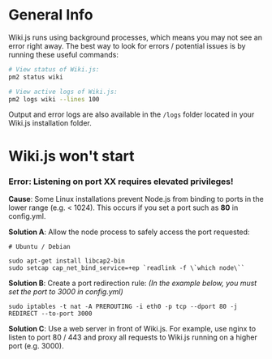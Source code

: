 <!-- TITLE: Troubleshooting -->
<!-- SUBTITLE: A collection of common issues / errors and their possible solutions. -->

# General Info
Wiki.js runs using background processes, which means you may not see an error right away. The best way to look for errors / potential issues is by running these useful commands:

```sh
# View status of Wiki.js:
pm2 status wiki

# View active logs of Wiki.js:
pm2 logs wiki --lines 100
```

Output and error logs are also available in the `/logs` folder located in your Wiki.js installation folder.

# Wiki.js won't start
### Error: Listening on port XX requires elevated privileges!

**Cause**: Some Linux installations prevent Node.js from binding to ports in the lower range (e.g. < 1024). This occurs if you set a port such as **80** in config.yml.

**Solution A**: Allow the node process to safely access the port requested:
```shell
# Ubuntu / Debian

sudo apt-get install libcap2-bin
sudo setcap cap_net_bind_service=+ep `readlink -f \`which node\``
```

**Solution B**: Create a port redirection rule: *(In the example below, you must set the port to 3000 in config.yml)*
```shell
sudo iptables -t nat -A PREROUTING -i eth0 -p tcp --dport 80 -j REDIRECT --to-port 3000
```

**Solution C**: Use a web server in front of Wiki.js. For example, use nginx to listen to port 80 / 443 and proxy all requests to Wiki.js running on a higher port (e.g. 3000).